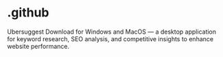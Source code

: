 # .github
Ubersuggest Download for Windows and MacOS — a desktop application for keyword research, SEO analysis, and competitive insights to enhance website performance.
